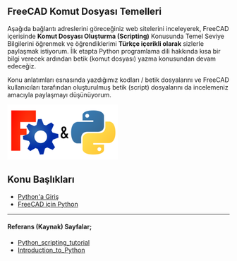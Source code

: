 ## FreeCAD Komut Dosyası Temelleri

Aşağıda bağlantı adreslerini göreceğiniz web sitelerini inceleyerek, FreeCAD içerisinde **Komut Dosyası Oluşturma (Scripting)** Konusunda Temel Seviye Bilgilerini öğrenmek ve öğrendiklerimi **Türkçe içerikli olarak** sizlerle paylaşmak istiyorum. İlk etapta Python programlama dili hakkında kısa bir bilgi verecek ardından betik (komut dosyası) yazma konusundan devam edeceğiz.

Konu anlatımları esnasında yazdığımız kodları / betik dosyalarını ve FreeCAD kullanıcıları tarafından oluşturulmuş betik (script) dosyalarını da incelemeniz amacıyla paylaşmayı düşünüyorum.


![FreeCAD_Python](img/FreeCAD_Python.png)

## Konu Başlıkları
+ [Python'a Giriş](https://mhalil.github.io/Python'a%20Giris.html)
+ [FreeCAD için Python](https://mhalil.github.io/FreeCAD%20icin%20Python.html)

___

#### Referans (Kaynak) Sayfalar;
+ [Python_scripting_tutorial](https://wiki.freecadweb.org/Python_scripting_tutorial)
+ [Introduction_to_Python](https://wiki.freecadweb.org/Introduction_to_Python)

